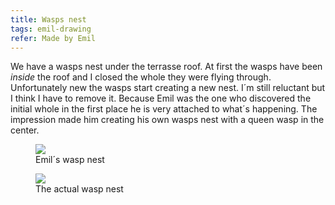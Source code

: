 ```yaml
---
title: Wasps nest
tags: emil-drawing
refer: Made by Emil
---
```

We have a wasps nest under the terrasse roof. At first the wasps have been *inside* the roof and I closed the whole they were flying through. Unfortunately new the wasps start creating a new nest. I´m still reluctant but I think I have to remove it. Because Emil was the one who discovered the initial whole in the first place he is very attached to what´s happening. The impression made him creating his own wasps nest with a queen wasp in the center.

<figure>
<img src="/img/emil-drawing/IMG_2532.jpg">
<figcaption>Emil´s wasp nest</figcaption>
</figure>

<figure>
<img src="/img/emil-drawing/IMG_2531.jpg">
<figcaption>The actual wasp nest</figcaption>
</figure>